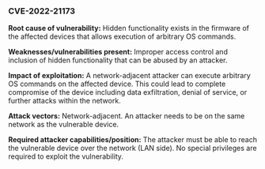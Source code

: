 ### CVE-2022-21173
**Root cause of vulnerability:** Hidden functionality exists in the firmware of the affected devices that allows execution of arbitrary OS commands.

**Weaknesses/vulnerabilities present:** Improper access control and inclusion of hidden functionality that can be abused by an attacker.

**Impact of exploitation:** A network-adjacent attacker can execute arbitrary OS commands on the affected device. This could lead to complete compromise of the device including data exfiltration, denial of service, or further attacks within the network.

**Attack vectors:** Network-adjacent. An attacker needs to be on the same network as the vulnerable device.

**Required attacker capabilities/position:** The attacker must be able to reach the vulnerable device over the network (LAN side). No special privileges are required to exploit the vulnerability.